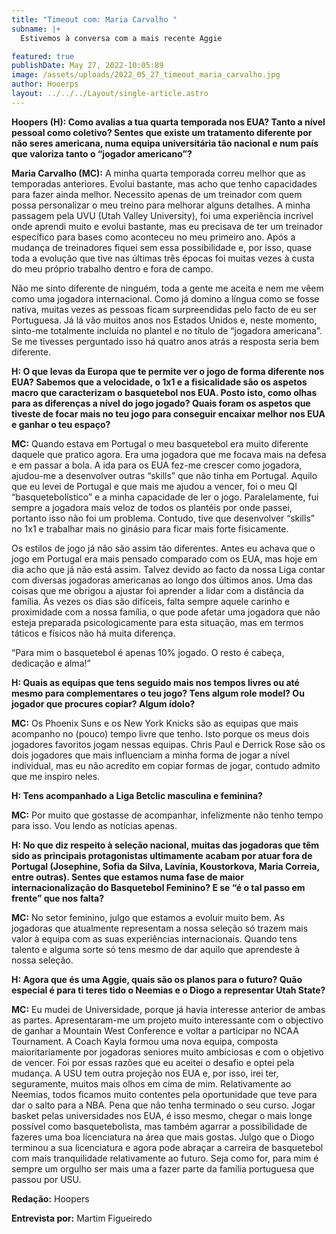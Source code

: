 ```yaml
---
title: "Timeout com: Maria Carvalho "
subname: |+
  Estivemos à conversa com a mais recente Aggie  

featured: true
publishDate: May 27, 2022-10:05:89
image: /assets/uploads/2022_05_27_timeout_maria_carvalho.jpg
author: Hooerps
layout: ../../../Layout/single-article.astro
---
```

**Hoopers (H): Como avalias a tua quarta temporada nos EUA? Tanto a nível pessoal como coletivo? Sentes que existe um tratamento diferente por não seres americana, numa equipa universitária tão nacional e num país que valoriza tanto o “jogador americano”?**

**Maria Carvalho (MC):** A minha quarta temporada correu melhor que as temporadas anteriores. Evolui bastante, mas acho que tenho capacidades para fazer ainda melhor. Necessito apenas de um treinador com quem possa personalizar o meu treino para melhorar alguns detalhes. A minha passagem pela UVU (Utah Valley University), foi uma experiência incrível onde aprendi muito e evolui bastante, mas eu precisava de ter um treinador específico para bases como aconteceu no meu primeiro ano. Após a mudança de treinadores fiquei sem essa possibilidade e, por isso, quase toda a evolução que tive nas últimas três épocas foi muitas vezes à custa do meu próprio trabalho dentro e fora de campo. 

Não me sinto diferente de ninguém, toda a gente me aceita e nem me vêem como uma jogadora internacional. Como já domino a língua como se fosse nativa, muitas vezes as pessoas ficam surpreendidas pelo facto de eu ser Portuguesa. Já lá vão muitos anos nos Estados Unidos e, neste momento, sinto-me totalmente incluída no plantel e no título de “jogadora americana”. Se me tivesses perguntado isso há quatro anos atrás a resposta seria bem diferente.

**H: O que levas da Europa que te permite ver o jogo de forma diferente nos EUA? Sabemos que a velocidade, o 1x1 e a fisicalidade são os aspetos macro que caracterizam o basquetebol nos EUA. Posto isto, como olhas para as diferenças a nível do jogo jogado? Quais foram os aspetos que tiveste de focar mais no teu jogo para conseguir encaixar melhor nos EUA e ganhar o teu espaço?**

**MC:** ​Quando estava em Portugal o meu basquetebol era muito diferente daquele que pratico agora. Era uma jogadora que me focava mais na defesa e em passar a bola. A ida para os EUA fez-me crescer como jogadora, ajudou-me a desenvolver outras “skills” que não tinha em Portugal. Aquilo que eu levei de Portugal e que mais me ajudou a vencer, foi o meu QI “basquetebolístico” e a minha capacidade de ler o jogo. Paralelamente, fui sempre a jogadora mais veloz de todos os plantéis por onde passei, portanto isso não foi um problema. Contudo, tive que desenvolver “skills” no 1x1 e trabalhar mais no ginásio para ficar mais forte fisicamente.

Os estilos de jogo já não são assim tão diferentes. Antes eu achava que o jogo em Portugal era mais pensado comparado com os EUA, mas hoje em dia acho que já não está assim. Talvez devido ao facto da nossa Liga contar com diversas jogadoras americanas ao longo dos últimos anos. Uma das coisas que me obrigou a ajustar foi aprender a lidar com a distância da família. Às vezes os dias são difíceis, falta sempre aquele carinho e proximidade com a nossa família, o que pode afetar uma jogadora que não esteja preparada psicologicamente para esta situação, mas em termos táticos e físicos não há muita diferença.

“Para mim o basquetebol é apenas 10% jogado. O resto é cabeça, dedicação e alma!”


**H: Quais as equipas que tens seguido mais nos tempos livres ou até mesmo para complementares o teu jogo? Tens algum role model? Ou jogador que procures copiar? Algum ídolo?**

**MC:** Os ​Phoenix Suns e os New York Knicks são as equipas que mais acompanho no (pouco) tempo livre que tenho. Isto porque os meus dois jogadores favoritos jogam nessas equipas. Chris Paul e Derrick Rose são os dois jogadores que mais influenciam a minha forma de jogar a nível individual, mas eu não acredito em copiar formas de jogar, contudo admito que me inspiro neles.

**H: Tens acompanhado a Liga Betclic masculina e feminina?**

**MC:** Por muito que gostasse de acompanhar, infelizmente não tenho tempo para isso. Vou lendo as notícias apenas.

**H: No que diz respeito à seleção nacional, muitas das jogadoras que têm sido as principais protagonistas ultimamente acabam por atuar fora de Portugal (Josephine, Sofia da Silva, Lavínia, Koustorkova, Maria Correia, entre outras). Sentes que estamos numa fase de maior internacionalização do Basquetebol Feminino? E se “é o tal passo em frente” que nos falta?**

**MC:** No setor feminino, julgo que estamos a evoluir muito bem. As jogadoras que atualmente representam a nossa seleção só trazem mais valor à equipa com as suas experiências internacionais. Quando tens talento e alguma sorte só tens mesmo de dar aquilo que aprendeste à nossa seleção.

**H: Agora que és uma Aggie, quais são os planos para o futuro? Quão especial é para ti teres tido o Neemias e o Diogo a representar Utah State?**

**MC:** ​Eu mudei de Universidade, porque já havia interesse anterior de ambas as partes. Apresentaram-me um projeto muito interessante com o objectivo de ganhar a Mountain West Conference e voltar a participar no NCAA Tournament. A Coach Kayla formou uma nova equipa, composta maioritariamente por jogadoras seniores muito ambiciosas e com o objetivo de vencer. Foi por essas razões que eu aceitei o desafio e optei pela mudança.
A USU tem outra projeção nos EUA e, por isso, irei ter, seguramente, muitos mais olhos em cima de mim. Relativamente ao Neemias, todos ficamos muito contentes pela oportunidade que teve para dar o salto para a NBA. Pena que não tenha terminado o seu curso. Jogar basket pelas universidades nos EUA, é isso mesmo, chegar o mais longe possível como basquetebolista, mas também agarrar a possibilidade de fazeres uma boa licenciatura na área que mais gostas. Julgo que o Diogo terminou a sua licenciatura e agora pode abraçar a carreira de basquetebol com mais tranquilidade relativamente ao futuro. Seja como for, para mim é sempre um orgulho ser mais uma a fazer parte da família portuguesa que passou por USU.

**Redação:** Hoopers

**Entrevista por:** Martim Figueiredo 

<!--EndFragment-->